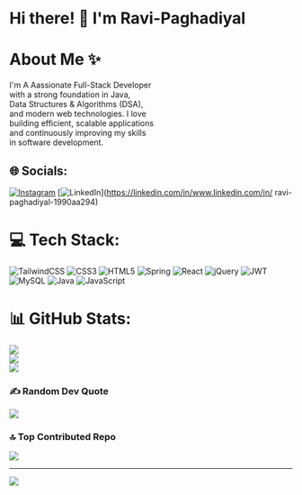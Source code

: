 # Hi there! 👋 I'm Ravi-Paghadiyal
# About Me ✨

I'm A Aassionate Full-Stack Developer<br>
with a strong foundation in Java,<br>
Data Structures & Algorithms (DSA),<br>
and modern web technologies. I love<br>
building efficient, scalable applications<br>
and continuously improving my skills<br>
in software development.<br>


## 🌐 Socials:
[![Instagram](https://img.shields.io/badge/Instagram-%23E4405F.svg?logo=Instagram&logoColor=white)](https://instagram.com/@__ravi__0007_) [![LinkedIn](https://img.shields.io/badge/LinkedIn-%230077B5.svg?logo=linkedin&logoColor=white)](https://linkedin.com/in/www.linkedin.com/in/ ravi-paghadiyal-1990aa294) 

# 💻 Tech Stack:
![TailwindCSS](https://img.shields.io/badge/tailwindcss-%2338B2AC.svg?style=for-the-badge&logo=tailwind-css&logoColor=white) ![CSS3](https://img.shields.io/badge/css3-%231572B6.svg?style=for-the-badge&logo=css3&logoColor=white) ![HTML5](https://img.shields.io/badge/html5-%23E34F26.svg?style=for-the-badge&logo=html5&logoColor=white) ![Spring](https://img.shields.io/badge/spring-%236DB33F.svg?style=for-the-badge&logo=spring&logoColor=white) ![React](https://img.shields.io/badge/react-%2320232a.svg?style=for-the-badge&logo=react&logoColor=%2361DAFB) ![jQuery](https://img.shields.io/badge/jquery-%230769AD.svg?style=for-the-badge&logo=jquery&logoColor=white) ![JWT](https://img.shields.io/badge/JWT-black?style=for-the-badge&logo=JSON%20web%20tokens) ![MySQL](https://img.shields.io/badge/mysql-4479A1.svg?style=for-the-badge&logo=mysql&logoColor=white) ![Java](https://img.shields.io/badge/java-%23ED8B00.svg?style=for-the-badge&logo=openjdk&logoColor=white) ![JavaScript](https://img.shields.io/badge/javascript-%23323330.svg?style=for-the-badge&logo=javascript&logoColor=%23F7DF1E)
# 📊 GitHub Stats:
![](https://github-readme-stats.vercel.app/api?username=Ravi-Paghadiyal&theme=react&hide_border=false&include_all_commits=false&count_private=false)<br/>
![](https://github-readme-streak-stats.herokuapp.com/?user=Ravi-Paghadiyal&theme=react&hide_border=false)<br/>
![](https://github-readme-stats.vercel.app/api/top-langs/?username=Ravi-Paghadiyal&theme=react&hide_border=false&include_all_commits=false&count_private=false&layout=compact)

### ✍️ Random Dev Quote
![](https://quotes-github-readme.vercel.app/api?type=horizontal&theme=radical)

### 🔝 Top Contributed Repo
![](https://github-contributor-stats.vercel.app/api?username=Ravi-Paghadiyal&limit=5&theme=dark&combine_all_yearly_contributions=true)

---
[![](https://visitcount.itsvg.in/api?id=Ravi-Paghadiyal&icon=0&color=0)](https://visitcount.itsvg.in)

<!-- Proudly created with GPRM ( https://gprm.itsvg.in ) -->

